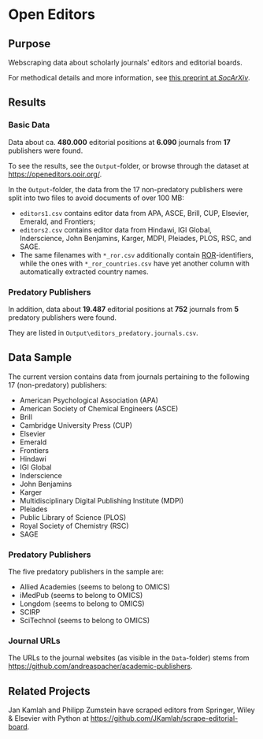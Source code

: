 # Open Editors

## Purpose

Webscraping data about scholarly journals' editors and editorial boards.

For methodical details and more information, see [this preprint at *SocArXiv*](https://doi.org/10.31235/osf.io/jvzq7).

## Results

### Basic Data

Data about ca. **480.000** editorial positions at **6.090** journals from **17** publishers were found. 

To see the results, see the `Output`-folder, or browse through the dataset at https://openeditors.ooir.org/. 

In the `Output`-folder, the data from the 17 non-predatory publishers were split into two files to avoid documents of over 100 MB:
- `editors1.csv` contains editor data from APA, ASCE, Brill, CUP, Elsevier, Emerald, and Frontiers;
- `editors2.csv` contains editor data from Hindawi, IGI Global, Inderscience, John Benjamins, Karger, MDPI, Pleiades, PLOS, RSC, and SAGE.
- The same filenames with `*_ror.csv` additionally contain [ROR](https://ror.org/)-identifiers, while the ones with `*_ror_countries.csv` have yet another column with automatically extracted country names.

### Predatory Publishers

In addition, data about **19.487** editorial positions at **752** journals from **5** predatory publishers were found.

They are listed in `Output\editors_predatory.journals.csv`.

## Data Sample

The current version contains data from journals pertaining to the following 17 (non-predatory) publishers:

- American Psychological Association (APA)
- American Society of Chemical Engineers (ASCE)
- Brill
- Cambridge University Press (CUP)
- Elsevier
- Emerald
- Frontiers
- Hindawi
- IGI Global
- Inderscience
- John Benjamins
- Karger
- Multidisciplinary Digital Publishing Institute (MDPI)
- Pleiades
- Public Library of Science (PLOS)
- Royal Society of Chemistry (RSC)
- SAGE

### Predatory Publishers

The five predatory publishers in the sample are:

- Allied Academies (seems to belong to OMICS)
- iMedPub (seems to belong to OMICS)
- Longdom (seems to belong to OMICS)
- SCIRP
- SciTechnol (seems to belong to OMICS)

### Journal URLs

The URLs to the journal websites (as visible in the `Data`-folder) stems from https://github.com/andreaspacher/academic-publishers.

## Related Projects

Jan Kamlah and Philipp Zumstein have scraped editors from Springer, Wiley & Elsevier with Python at https://github.com/JKamlah/scrape-editorial-board.
